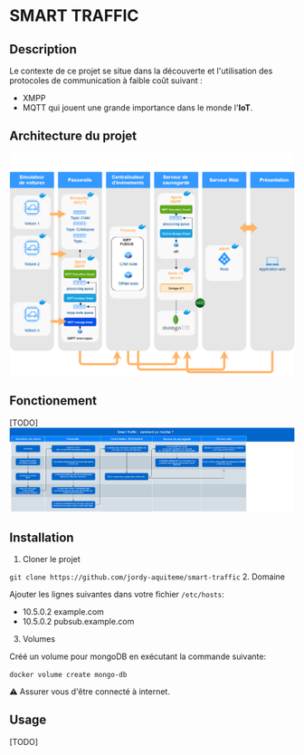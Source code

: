 # SMART TRAFFIC

## Description 
Le contexte de ce projet se situe dans la découverte et l'utilisation des protocoles de communication à faible coût suivant : 
* XMPP
* MQTT 
qui jouent une grande importance dans le monde l'**IoT**.

## Architecture du projet

![](images/archi_smart_traffic.png?raw=true)

## Fonctionement
[TODO]
![](images/fonctionement_smart_traffic.jpg?raw=true)

## Installation

1. Cloner le projet

```git clone https://github.com/jordy-aquiteme/smart-traffic```
2. Domaine 

Ajouter les lignes suivantes dans votre fichier `/etc/hosts`:
* 10.5.0.2 example.com
* 10.5.0.2 pubsub.example.com

3. Volumes

Créé un volume pour mongoDB en exécutant la commande suivante: 

```docker volume create mongo-db```

:warning: Assurer vous d'être connecté à internet.

## Usage
[TODO]